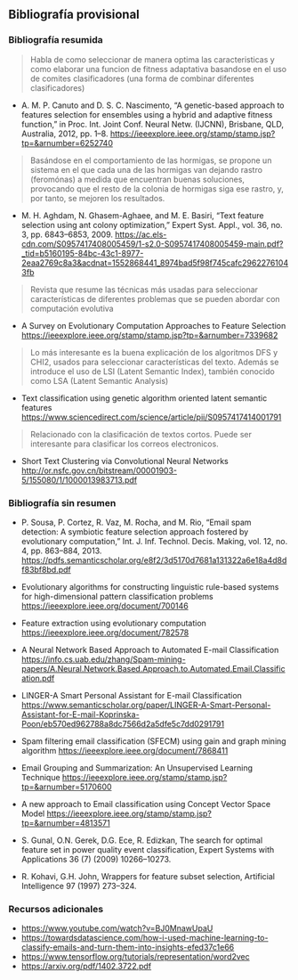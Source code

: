 
## Bibliografía provisional
### Bibliografía resumida
> Habla de como seleccionar de manera optima las caracteristicas y como elaborar una funcion de fitness adaptativa basandose en el uso de comites clasificadores (una forma de combinar diferentes clasificadores)
 - A. M. P. Canuto and D. S. C. Nascimento, “A genetic-based approach
to features selection for ensembles using a hybrid and adaptive fitness
function,” in Proc. Int. Joint Conf. Neural Netw. (IJCNN), Brisbane,
QLD, Australia, 2012, pp. 1–8.
https://ieeexplore.ieee.org/stamp/stamp.jsp?tp=&arnumber=6252740

> Basándose en el comportamiento de las hormigas, se propone un sistema en el que cada una de las hormigas van dejando rastro (feromónas) a medida que encuentran buenas soluciones, provocando que el resto de la colonia de hormigas siga ese rastro, y, por tanto, se mejoren los resultados.
 - M. H. Aghdam, N. Ghasem-Aghaee, and M. E. Basiri, “Text feature
selection using ant colony optimization,” Expert Syst. Appl., vol. 36,
no. 3, pp. 6843–6853, 2009.
https://ac.els-cdn.com/S0957417408005459/1-s2.0-S0957417408005459-main.pdf?_tid=b5160195-84bc-43c1-8977-2eaa2769c8a3&acdnat=1552868441_8974bad5f98f745cafc29622761043fb
 
 > Revista que resume las técnicas más usadas para seleccionar características de diferentes problemas que se pueden abordar con computación evolutiva
- A Survey on Evolutionary Computation Approaches to Feature Selection
https://ieeexplore.ieee.org/stamp/stamp.jsp?tp=&arnumber=7339682

> Lo más interesante es la buena explicación de los algoritmos DFS y CHI2, usados para seleccionar características del texto. Además se introduce el uso de LSI (Latent Semantic Index), también conocido como LSA (Latent Semantic Analysis)
- Text classification using genetic algorithm oriented latent semantic features
https://www.sciencedirect.com/science/article/pii/S0957417414001791

> Relacionado con la clasificación de textos cortos. Puede ser interesante para clasificar los correos electronicos.
- Short Text Clustering via Convolutional Neural Networks
http://or.nsfc.gov.cn/bitstream/00001903-5/155080/1/1000013983713.pdf

### Bibliografía sin resumen
 - P. Sousa, P. Cortez, R. Vaz, M. Rocha, and M. Rio, “Email spam
detection: A symbiotic feature selection approach fostered by evolutionary computation,” Int. J. Inf. Technol. Decis. Making, vol. 12, no. 4,
pp. 863–884, 2013.
https://pdfs.semanticscholar.org/e8f2/3d5170d7681a131322a6e18a4d8df83bf8bd.pdf

- Evolutionary algorithms for constructing linguistic rule-based systems for high-dimensional pattern classification problems
https://ieeexplore.ieee.org/document/700146

- Feature extraction using evolutionary computation
https://ieeexplore.ieee.org/document/782578

- A Neural Network Based Approach to Automated E-mail Classification 
https://info.cs.uab.edu/zhang/Spam-mining-papers/A.Neural.Network.Based.Approach.to.Automated.Email.Classification.pdf

- LINGER-A Smart Personal Assistant for E-mail Classification
https://www.semanticscholar.org/paper/LINGER-A-Smart-Personal-Assistant-for-E-mail-Koprinska-Poon/eb570ed962788a8dc7566d2a5dfe5c7dd0291791

- Spam filtering email classification (SFECM) using gain and graph mining algorithm
https://ieeexplore.ieee.org/document/7868411

- Email Grouping and Summarization: An Unsupervised Learning Technique
https://ieeexplore.ieee.org/stamp/stamp.jsp?tp=&arnumber=5170600

- A new approach to Email classification using Concept Vector Space Model 
https://ieeexplore.ieee.org/stamp/stamp.jsp?tp=&arnumber=4813571

- S. Gunal, O.N. Gerek, D.G. Ece, R. Edizkan, The search for optimal feature set in power quality event classification, Expert Systems with Applications 36 (7)
(2009) 10266–10273.

- R. Kohavi, G.H. John, Wrappers for feature subset selection, Artificial
Intelligence 97 (1997) 273–324.

### Recursos adicionales
- https://www.youtube.com/watch?v=BJ0MnawUpaU
- https://towardsdatascience.com/how-i-used-machine-learning-to-classify-emails-and-turn-them-into-insights-efed37c1e66
- https://www.tensorflow.org/tutorials/representation/word2vec
- https://arxiv.org/pdf/1402.3722.pdf